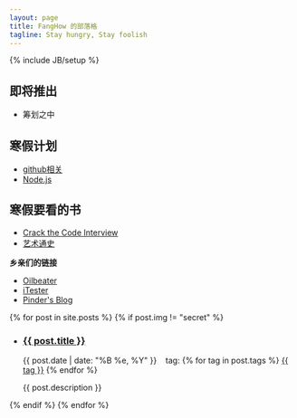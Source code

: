 ```yaml
---
layout: page
title: FangHow 的部落格
tagline: Stay hungry, Stay foolish
---
```

{% include JB/setup %}
<head>
  <link rel="stylesheet" href="/css/main.css" type="text/css" />
</head>
<body>
  <div class="sidebar">
    <div class="to_be_continue">
    <h2>即将推出</h2>
    <ul>
      <li>
        筹划之中
      </li>
    </ul>
  </div>
  <div class="to_do_list">
    <aside>
    <h2>
      寒假计划
    </h2>
    <ul>
      <li><a href="http://blog.renren.com/blog/472085551/893264809" target="_blank">github相关</a></li>
      <li><a href="http://nodejs.org/">Node.js</a></li>
    </ul>
    </aside>
  </div>
    <div class="doing_list">
    <aside>
    <h2>
      寒假要看的书
    </h2>
    <ul>
      <li>
        <a href="http://book.douban.com/subject/4941558/" target="_blank">Crack the Code Interview</a>
      </li>
      <li>
        <a href="http://book.douban.com/subject/10430397/" target="_blank">艺术通史</a>
      </li>
    </ul>
    </aside>
  </div>
    
  <div class="friendlink">
    <p><strong>乡亲们的链接</strong></p>
    <ul>
    <li>
        <a href="http://oilbeater.com" target="_blank">Oilbeater</a>
      </li>
      <li>
        <a href="http://itester.me" target="_blank">iTester</a>
      </li>
      <li>
        <a href="http://pinderpeng.org" target="_blank">Pinder's Blog</a>
      </li>
    </ul>
  </div>
  </div>
  {% for post in site.posts %}
    {% if post.img != "secret" %}
      <div class="main">
        <ul>
          <li>
          <div class="posts">
            <h3>
              <a href="{{ post.url }}">{{ post.title }}</a>
            </h3>
            <p>
              {{ post.date | date: "%B %e, %Y" }}
                &nbsp &nbsptag:
                {% for tag in post.tags %}
                 <a href="/tags.html#{{tag}}-ref">{{ tag }}</a>
                {% endfor %}
            </p>
            <span class="description">{{ post.description }}</span>
          </div>
          </li>
        </ul>
      </div>
    {% endif %}
  {% endfor %}
</body>
